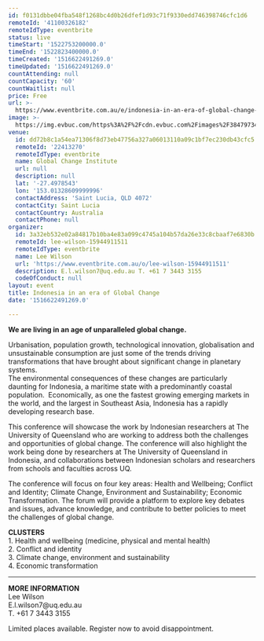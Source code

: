 ```yaml
---
id: f0131dbbe04fba548f1268bc4d0b26dfef1d93c71f9330edd746398746cfc1d6
remoteId: '41100326182'
remoteIdType: eventbrite
status: live
timeStart: '1522753200000.0'
timeEnd: '1522823400000.0'
timeCreated: '1516622491269.0'
timeUpdated: '1516622491269.0'
countAttending: null
countCapacity: '60'
countWaitlist: null
price: Free
url: >-
  https://www.eventbrite.com.au/e/indonesia-in-an-era-of-global-change-tickets-41100326182?aff=ebapi
image: >-
  https://img.evbuc.com/https%3A%2F%2Fcdn.evbuc.com%2Fimages%2F38479734%2F92902099135%2F1%2Foriginal.jpg?s=ba070a31e39573703d6e3da9ea4bed73
venue:
  id: dd72b8c1a54ea71306f8d73eb47756a327a06013110a09c1bf7ec230db43cfc5
  remoteId: '22413270'
  remoteIdType: eventbrite
  name: Global Change Institute
  url: null
  description: null
  lat: '-27.4978543'
  lon: '153.01328609999996'
  contactAddress: 'Saint Lucia, QLD 4072'
  contactCity: Saint Lucia
  contactCountry: Australia
  contactPhone: null
organizer:
  id: 3a32eb532e02a84817b10ba4e83a099c4745a104b57da26e33c8cbaaf7e6830b
  remoteId: lee-wilson-15944911511
  remoteIdType: eventbrite
  name: Lee Wilson
  url: 'https://www.eventbrite.com.au/o/lee-wilson-15944911511'
  description: E.l.wilson7@uq.edu.au T. +61 7 3443 3155
  codeOfConduct: null
layout: event
title: Indonesia in an era of Global Change
date: '1516622491269.0'

---
```

<P><STRONG>We are living in an age of unparalleled global change.</STRONG></P>
<P>Urbanisation, population growth, technological innovation, globalisation and unsustainable consumption are just some of the trends driving transformations that have brought about significant change in planetary systems.   <BR>The environmental consequences of these changes are particularly daunting for Indonesia, a maritime state with a predominantly coastal population.  Economically, as one the fastest growing emerging markets in the world, and the largest in Southeast Asia, Indonesia has a rapidly developing research base.  </P>
<P>This conference will showcase the work by Indonesian researchers at The University of Queensland who are working to address both the challenges and opportunities of global change. The conference will also highlight the work being done by researchers at The University of Queensland in Indonesia, and collaborations between Indonesian scholars and researchers from schools and faculties across UQ.   </P>
<P>The conference will focus on four key areas: Health and Wellbeing; Conflict and Identity; Climate Change, Environment and Sustainability; Economic Transformation. The forum will provide a platform to explore key debates and issues, advance knowledge, and contribute to better policies to meet the challenges of global change.</P>
<P><STRONG>CLUSTERS</STRONG><BR>1. Health and wellbeing (medicine, physical and mental health)<BR>2. Conflict and identity <BR>3. Climate change, environment and sustainability <BR>4. Economic transformation <BR></P>
<HR>
<P></P>
<P><STRONG>MORE INFORMATION<BR></STRONG>Lee Wilson <BR>E.l.wilson7@uq.edu.au<BR>T. +61 7 3443 3155</P>
<P>Limited places available. Register now to avoid disappointment. <BR></P>
<P><BR></P>
